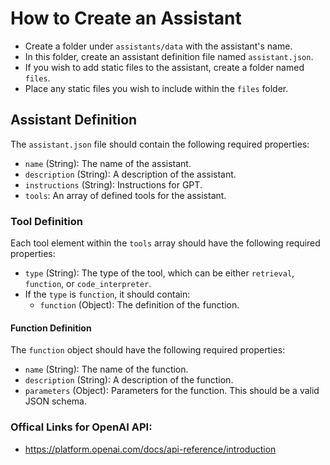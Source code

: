 # How to Create an Assistant

- Create a folder under `assistants/data` with the assistant's name.
- In this folder, create an assistant definition file named `assistant.json`.
- If you wish to add static files to the assistant, create a folder named `files`.
- Place any static files you wish to include within the `files` folder.

## Assistant Definition

The `assistant.json` file should contain the following required properties:

- `name` (String): The name of the assistant.
- `description` (String): A description of the assistant.
- `instructions` (String): Instructions for GPT.
- `tools`: An array of defined tools for the assistant.

### Tool Definition

Each tool element within the `tools` array should have the following required properties:

- `type` (String): The type of the tool, which can be either `retrieval`, `function`, or `code_interpreter`.
- If the `type` is `function`, it should contain:
    - `function` (Object): The definition of the function.

#### Function Definition

The `function` object should have the following required properties:

- `name` (String): The name of the function.
- `description` (String): A description of the function.
- `parameters` (Object): Parameters for the function. This should be a valid JSON schema.


### Offical Links for OpenAI API:
 - https://platform.openai.com/docs/api-reference/introduction